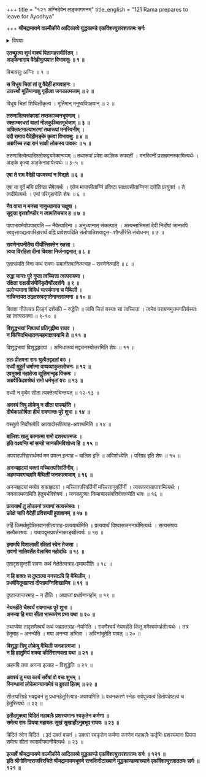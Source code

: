 +++
title = "१२१ अग्निदेवेन लङ्कागमनम्"
title_english = "121 Rama prepares to leave for Ayodhya"

+++
**श्रीमद्रामायणे वाल्मीकीये आदिकाव्ये युद्धकाण्डे एकविंशत्युत्तरशततमः सर्गः**


<details><summary>विषयाः</summary>

मूर्तीभूय सीतायाः स्वाङ्कारोपणपूर्वकंकुण्डादुद्गतेनाग्निना रामंप्रति सीतायानिर्दोषत्वोद्धोषणेन तत्स्वीकारचोदना ॥ १ ॥ रामेणापि सीतायाअदोपत्वोत्कीर्तन पूर्वकम् अग्निप्रवेशोपेक्षणस्य लोकापवादपरिजिहीर्षामूलकत्वोक्त्या तत्स्वीकारः ॥ २ ॥

</details>




**एतच्छ्रुत्वा शुभं वाक्यं पितामहसमीरितम् ।  
अङ्केनादाय वैदेहीमुत्पपात विभावसुः ॥ १ ॥**

विभावसुः अग्निः ॥ १ ॥





**स विधूय चितां तां तु वैदेहीं हव्यवाहनः ।  
उत्तस्थौ मूर्तिमानाशु गृहीत्वा जनकात्मजाम् ॥ २ ॥**

विधूय चितां शिथिलीकृत्य । मूर्तिमान् मनुष्यविग्रहवान् ॥ २ ॥



**तरुणादित्यसंकाशां तप्तकाञ्चनभूषणाम् ।  
रक्ताम्बरधरां बालां नीलकुञ्चितमूर्धजाम् ॥ ३ ॥  
अक्लिष्टमाल्याभरणां तथारूपां मनस्विनीम् ।  
ददौ रामाय वैदेहीमङ्के कृत्वा विभावसुः ॥ ४ ॥  
अब्रवीच्च तदा रामं साक्षी लोकस्य पावकः ॥ ५ ॥**

तरुणादित्येत्यादिश्लोकद्वयमेकान्वयम् ॥ तथारूपां प्रवेश कालिक रूपवतीं । मनस्विनीं प्रसन्नमनस्कामित्यर्थः । अङ्के कृत्वा अङ्केनादायेत्यर्थः ॥ ३–५ ॥



**एषा ते राम वैदेही पापमस्यां न विद्यते ॥ ६ ॥**

एषा या पूर्वं मयि प्रविष्ठा सैषेत्यर्थः । एतेन मायासीताग्निं प्रविष्टा साक्षात्सीताग्निना दत्तेति प्रत्युक्तं । ते त्वदीयेत्यर्थः । एनां परिगृहाणेति शेषः ॥ ६ ॥



**नैव वाचा न मनसा नानुध्यानान्न चक्षुषा ।  
सुवृत्ता वृत्तशौण्डीर न त्वामतिचचार ह ॥ ७ ॥**

पापाभावमेवोपपादयति — नैवेत्यादिना ॥ अनुध्यानात् संकल्पात् । अत्यन्ताभिमतां देवीं निर्दोषां जानन्नपि स्ववृत्तावद्यत्वपरिहारार्थं वह्निं प्रावेशयदिति संतोषातिशयाद्वृत्त- शौण्डीरेति संबोधनम् ॥ ७ ॥



**रावणेनापनीतैषा वीर्योत्सिक्तेन रक्षसा ।  
त्वया विरहिता दीना विवशा निर्जनाद्वनात् ॥ ८ ॥**

एतत्संमति विना कथं रावणः समानीतवानित्यत्राह – रावणेनेत्यादि ॥ ८ ॥



**रुद्धा चान्तः पुरे गुप्ता त्वच्चित्ता त्वत्परायणा ।  
रक्षिता राक्षसीसंघैर्विकृतैर्घोरदर्शनैः ॥ ९ ॥  
प्रलोभ्यमाना विविधं भर्त्स्यमाना च मैथिली ।  
नाचिन्तयत तद्रक्षस्त्वद्गतेनान्तरात्मना ॥ १० ॥**

विवशा नीतेत्यत्र लिङ्गं दर्शयति – रुद्धेति ॥ त्वयि चित्तं यस्याः सा त्वच्चित्ता । त्वमेव परायणमुत्तमगतिर्यस्याः सा त्वत्परायणा ॥ ९-१० ॥



**विशुद्धभावां निष्पापां प्रतिगृह्णीष्व राघव ।  
न किंचिदभिधातव्यमहमाज्ञापयामि ते ॥ ११ ॥**

विशुद्धभावां विशुद्धहृदयां । अभिधातव्यं मद्वचनस्योत्तरमिति शेषः ॥ ११ ॥



**ततः प्रीतमना रामः श्रुत्वैतद्वदतां वरः ।  
दध्यौ मुहूर्तं धर्मात्मा वाष्पव्याकुललोचनः ॥ १२ ॥  
एवमुक्तो महातेजा द्युतिमान्दृढ विक्रमः ।  
अब्रवीत्रिदशश्रेष्ठं रामो धर्मभृतां वरः ॥ १३ ॥**

दध्यौ न वृथैव सीता त्यक्तेत्यचिन्तयत् ॥ १२-१३ ॥



**अवश्यं त्रिषु लोकेषु न सीता पापमर्हति ।  
दीर्घकालोषिता हीयं रावणान्तः पुरे शुभा ॥ १४ ॥**

वस्तुतो निर्दोषत्वेपि अपवादोस्तीत्याह-अवश्यमिति ॥ १४ ॥



**बालिशः खलु कामात्मा रामो दशरथात्मजः ।  
इति वक्ष्यन्ति मां सन्तो जानकीमविशोध्य हि ॥ १५ ॥**

अपवादपरिहारार्थमयं मम प्रयत्न इत्याह – बालिश इति ॥ अविशोध्येति । परिग्रह इति शेषः ॥ १५ ॥



**अनन्यहृदयां भक्तां मच्चित्तपरिवर्तिनीम् ।  
अहमप्यवगच्छामि मैथिलीं जनकात्मजाम् ॥ १६ ॥**

अनन्यहृदयां मय्येव सक्तहृदयां । मच्चित्तपरिवर्तिनीं मच्चित्तानुवर्तिंनीं । त्यक्तस्वव्यापारामित्यर्थः । जनकात्मजामिति हेतुगर्भविशेषणं । जनकपुत्र्याः किमाचारसंपत्तिर्वक्तव्येति भावः ॥ १६ ॥



**प्रत्ययार्थं तु लोकानां त्रयाणां सत्यसंश्रयः ।  
उपेक्षे चापि वैदेहीं प्रविशन्तीं हुताशनम् ॥ १७ ॥**

तर्हि किमर्थमुपेक्षितवानसीत्यत्राह-प्रत्ययार्थमिति ॥ प्रत्ययार्थं विश्वासजननार्थमित्यर्थः । सत्यसंश्रयः सत्यैकाश्रयः । यथावद्वृत्तप्रवर्तनाकाङ्क्षीत्यर्थः ॥ १७ ॥



**इमामपि विशालाक्षीं रक्षितां स्वेन तेजसा ।  
रावणो नातिवर्तेत वेलामिव महोदधिः ॥ १८ ॥**

एतादृशसुन्दरीं रावणः कथं नेक्षेतेत्यत्राह-इमामपीति ॥ १८ ॥



**न हि शक्तः स दुष्टात्मा मनसाऽपि हि मैथिलीम् ।  
प्रधर्षयितुमप्राप्तां दीप्तामग्निशिखामिव ॥ १९ ॥**

दृष्टान्तान्तरमाह – न हीति । अप्राप्तां प्रधर्षणानर्हाम् ॥ १९ ॥



**नेयमर्हति चैश्वर्यं रावणान्तः पुरे शुभा ।  
अनन्या हि मया सीता भास्करेण प्रभा यथा ॥ २० ॥**

तथाप्येषा तादृशमैश्वर्यं कथं जह्यात्तत्राह-नेयमिति । रावणैश्वर्यं नेयमर्हति किंतु ममैश्वर्यमर्हतीत्यर्थः । तत्र हेतुमाह – अनन्येति । मया अनन्या अभिन्ना । अविनांभूतेति यावत् ॥ २० ॥



**विशुद्धा त्रिषु लोकेषु मैथिली जनकात्मजा ।  
न हि हातुमियं शक्या कीर्तिरात्मवता यथा ॥ २१ ॥**

अहमपि तया अनन्य इत्याह – विशुद्धेति ॥ २१ ॥



**अवश्यं तु मया कार्यं सर्वेषां वो वचः शुभम् ।  
स्निग्धानां लोकेमान्यानामेवं च ब्रुवतां हितम् ॥ २२ ॥**

सीतापरिग्रहे भवद्वचनं तु प्रधानहेतुरित्याह-अवश्यमिति ॥ वचनकरणे स्नेहः सर्वपूज्यत्वं हितोपदेष्टत्वं च हेतुरित्यर्थः ॥ २२ ॥



**इतीदमुक्त्वा विदितं महाबलैः प्रशस्यमानः स्वकृतेन कर्मणा ॥  
समेत्य रामः प्रियया महाबलः सुखं सुखार्होऽनुबभूव राघवः ॥ २३ ॥**

विदितं स्वेन विदितं । इदं उक्तं वचनं । उक्त्वा स्वकृतेन कर्मणा करणेन महाबलैः कर्तृभिः प्रशस्यमानः प्रियया समेत्य सीतां स्वसमीपमानीयेत्यर्थः ॥ २३ ॥



**इत्यार्षे श्रीमद्रामायणे वाल्मीकीये आदिकाव्ये युद्धकाण्डे एकविंशत्युत्तरशततमः सर्गः ॥ १२१ ॥  
इति श्रीगोविन्दराजविरचिते श्रीमद्रामायणभूषणे रत्नकिरीटाख्याने युद्धकाण्डव्याख्याने एकविंशत्युत्तशततमः सर्गः ॥ १२१ ॥**
